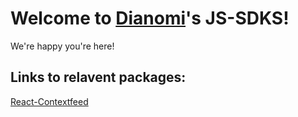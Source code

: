 # Welcome to [Dianomi](https://www.dianomi.com)'s JS-SDKS!

We're happy you're here!

## Links to relavent packages:

[React-Contextfeed](./packages/react-contextfeed/README.md)

